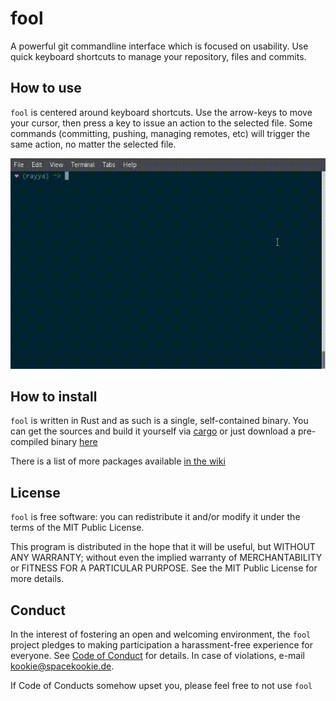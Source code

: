 # fool

A powerful git commandline interface which is focused on usability. Use quick keyboard shortcuts to manage your repository, files and commits.


## How to use

`fool` is centered around keyboard shortcuts. Use the arrow-keys to move your cursor, then press a key to issue an action to the selected file. Some commands (committing, pushing, managing remotes, etc) will trigger the same action, no matter the selected file.

![Example of v0.1](assets/demo.gif)


## How to install

`fool` is written in Rust and as such is a single, self-contained binary. You can get the sources and build it yourself via [cargo](https://doc.rust-lang.org/cargo/) or just download a pre-compiled binary [here](https://github.com/spacekookie/fool/releases)

There is a list of more packages available [in the wiki](https://github.com/spacekookie/fool/wiki/packaging)


## License

`fool` is free software: you can redistribute it and/or modify it under the terms of the MIT Public License.

This program is distributed in the hope that it will be useful, but WITHOUT ANY WARRANTY; without even the implied warranty of MERCHANTABILITY or FITNESS FOR A PARTICULAR PURPOSE. See the MIT Public License for more details.


## Conduct

In the interest of fostering an open and welcoming environment, the `fool` project pledges to making participation a harassment-free experience for everyone. See [Code of Conduct](CODE_OF_CONDUCT.md) for details. In case of violations, e-mail [kookie@spacekookie.de](mailto:kookie@spacekookie.de).

If Code of Conducts somehow upset you, please feel free to not use `fool`